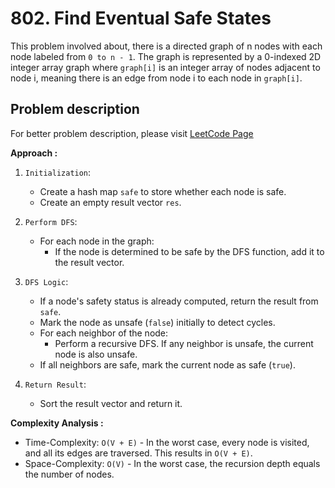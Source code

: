 # 802. Find Eventual Safe States

This problem involved about, there is a directed graph of n nodes with each node labeled from `0 to n - 1`. The graph is represented by a 0-indexed 2D integer array graph where `graph[i]` is an integer array of nodes adjacent to node i, meaning there is an edge from node i to each node in `graph[i]`.

## Problem description

For better problem description, please visit [LeetCode Page](https://leetcode.com/problems/find-eventual-safe-states/description)

**Approach :**<br/>

1. `Initialization`:

    - Create a hash map `safe` to store whether each node is safe.
    - Create an empty result vector `res`.

2. `Perform DFS`:

    - For each node in the graph:
        - If the node is determined to be safe by the DFS function, add it to the result vector.

3. `DFS Logic`:

    - If a node's safety status is already computed, return the result from `safe`.
    - Mark the node as unsafe (`false`) initially to detect cycles.
    - For each neighbor of the node:
        - Perform a recursive DFS. If any neighbor is unsafe, the current node is also unsafe.
    - If all neighbors are safe, mark the current node as safe (`true`).

4. `Return Result`:
    - Sort the result vector and return it.

**Complexity Analysis :**<br/>

-   Time-Complexity: `O(V + E)` - In the worst case, every node is visited, and all its edges are traversed. This results in `O(V + E)`.
-   Space-Complexity: `O(V)` - In the worst case, the recursion depth equals the number of nodes.
